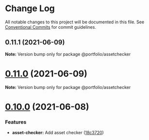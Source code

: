 # Change Log

All notable changes to this project will be documented in this file.
See [Conventional Commits](https://conventionalcommits.org) for commit guidelines.

## 0.11.1 (2021-06-09)

**Note:** Version bump only for package @portfolio/assetchecker





# [0.11.0](https://github.com/ticklepoke/Portfolio/compare/v0.10.0...v0.11.0) (2021-06-09)

**Note:** Version bump only for package @portfolio/assetchecker





# [0.10.0](https://github.com/ticklepoke/Portfolio/compare/v0.9.1...v0.10.0) (2021-06-08)


### Features

* **asset-checker:** Add asset checker ([18c3720](https://github.com/ticklepoke/Portfolio/commit/18c3720c469785c70994f7850281a313a6d564ab))
